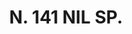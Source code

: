 ---
title: "N. 141 NIL SP."
plant-name: "N. 141."
plant-number: "141"
plant-xml: "/assets/xml/plant141.xml"
plant-title: "N. 141 NIL SP."
plant-taxon-link: ""
plant-taxon-link: ""
layout: single-xml
---